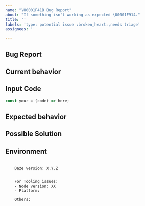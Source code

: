 ```yaml
---
name: "\U0001F41B Bug Report"
about: "If something isn't working as expected \U0001F914."
title: ''
labels: 'type: potential issue :broken_heart:,needs triage'
assignees: ''

---
```


## Bug Report

## Current behavior
<!-- Describe how the issue manifests. -->

## Input Code
<!-- REPL or Repo link if applicable: -->

```ts
const your = (code) => here;
```

## Expected behavior
<!-- A clear and concise description of what you expected to happen (or code). -->

## Possible Solution
<!--- Only if you have suggestions on a fix for the bug -->

## Environment

<pre>
  <code>
    Daze version: X.Y.Z
    <!-- Check whether this is still an issue in the most recent Daze version -->
    
    For Tooling issues:
    - Node version: XX  <!-- run `node --version` -->
    - Platform:  <!-- Mac, Linux, Windows -->

    Others:
    <!-- Anything else relevant?  Operating system version, IDE, package manager, ... -->
  </code>
</pre>
